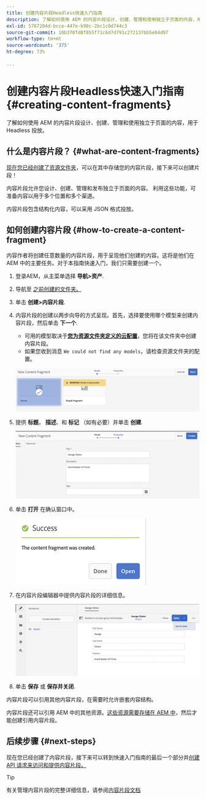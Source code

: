 ```yaml
---
title: 创建内容片段Headless快速入门指南
description: 了解如何使用 AEM 的内容片段设计、创建、管理和使用独立于页面的内容，用于 Headless 投放。
exl-id: 5787204d-bcce-447e-b98c-2bc1c0d744c3
source-git-commit: 10b370fd8f855f71c6d7d791c272137bb5e04d97
workflow-type: tm+mt
source-wordcount: '375'
ht-degree: 73%

---
```


# 创建内容片段Headless快速入门指南 {#creating-content-fragments}

了解如何使用 AEM 的内容片段设计、创建、管理和使用独立于页面的内容，用于 Headless 投放。

## 什么是内容片段？ {#what-are-content-fragments}

[现在您已经创建了资源文件夹](create-assets-folder.md)，可以在其中存储您的内容片段，接下来可以创建片段！

内容片段允许您设计、创建、管理和发布独立于页面的内容。 利用这些功能，可准备内容以用于多个位置和多个渠道。

内容片段包含结构化内容，可以采用 JSON 格式投放。

## 如何创建内容片段 {#how-to-create-a-content-fragment}

内容作者将创建任意数量的内容片段，用于呈现他们创建的内容。这将是他们在 AEM 中的主要任务。对于本指南快速入门，我们只需要创建一个。

1. 登录AEM，从主菜单选择 **导航>资产**.
1. 导航至 [之前创建的文件夹。](create-assets-folder.md)
1. 单击 **创建>内容片段**.
1. 内容片段的创建以两步向导的方式呈现。首先，选择要使用哪个模型来创建内容片段，然后单击 **下一个**.
   * 可用的模型取决于&#x200B;[**您为资源文件夹定义的云配置**](create-assets-folder.md)，您将在该文件夹中创建内容片段。
   * 如果您收到消息 `We could not find any models`，请检查资源文件夹的配置。

   ![选择内容片段模型](assets/content-fragment-model-select.png)
1. 提供 **标题**， **描述**、和 **标记** （如有必要）并单击 **创建**.

   ![创建内容片段](assets/content-fragment-create.png)
1. 单击 **打开** 在确认窗口中。

   ![内容片段创建确认](assets/content-fragment-confirmation.png)
1. 在内容片段编辑器中提供内容片段的详细信息。

   ![内容片段编辑器](assets/content-fragment-edit.png)
1. 单击 **保存** 或  **保存并关闭**.

内容片段可以引用其他内容片段，在需要时允许嵌套内容结构。

内容片段还可以引用 AEM 中的其他资源。[这些资源需要存储在 AEM 中](/help/assets/manage-assets.md)，然后才能创建引用内容片段。

## 后续步骤 {#next-steps}

现在您已经创建了内容片段，接下来可以转到快速入门指南的最后一个部分并[创建 API 请求来访问和提供内容片段。](create-api-request.md)

>[!TIP]
>
>有关管理内容片段的完整详细信息，请参阅[内容片段文档](/help/assets/content-fragments/content-fragments.md)
